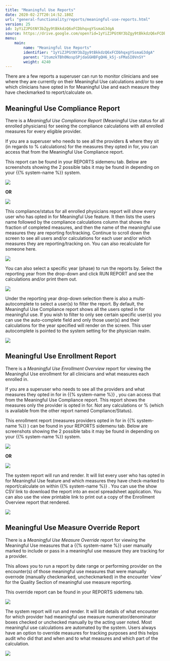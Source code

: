 ```yaml
---
title: "Meaningful Use Reports"
date: 2020-02-27T20:14:52.180Z
url: "general-functionality/reports/meaningful-use-reports.html"
version: 25
id: 1yYiZJPGtNY3bZgy9tBkkdzQ6xFCDbhqxgYSsmaG3dgA
source: https://drive.google.com/open?id=1yYiZJPGtNY3bZgy9tBkkdzQ6xFCDbhqxgYSsmaG3dgA
menu:
    main:
        name: "Meaningful Use Reports"
        identifier: "1yYiZJPGtNY3bZgy9tBkkdzQ6xFCDbhqxgYSsmaG3dgA"
        parent: "1tumzkTBh0NospSPjdaGGHBFgQH6_k5j-sFMaSI0VnSY"
        weight: 4240
---
```

There are a few reports a superuser can run to monitor clinicians and see where they are currently on their Meaningful Use calculations and/or to see which clinicians have opted in for Meaningful Use and each measure they have checkmarked to report/calculate on.

## Meaningful Use Compliance Report

There is a *Meaningful Use Compliance Report* (Meaningful Use status for all enrolled physicians) for seeing the compliance calculations with all enrolled measures for every eligible provider.

If you are a superuser who needs to see all the providers & where they sit (in regards to % calculations) for the measures they opted in for, you can access that from the Meaningful Use Compliance report.

This report can be found in your REPORTS sidemenu tab. Below are screenshots showing the 2 possible tabs it may be found in depending on your {{% system-name %}} system.

![](../../external_files/ce510b8fc57afd8c48065ff81fad6036.png)

**OR**

![](../../external_files/70d1711bc3b2d67155a8d3398c3de1eb.png)

This compliance/status for all enrolled physicians report will show every user who has opted in for Meaningful Use feature. It then lists the users name followed by the compliance calculations column that shows the fraction of completed measures, and then the name of the meaningful use measures they are reporting for/tracking. Continue to scroll down the screen to see all users and/or calculations for each user and/or which measures they are reporting/tracking on. You can also recalculate for someone here.

![](../../external_files/7950b17ea36d72071d572cb35d418f30.png)

You can also select a specific year (phase) to run the reports by. Select the reporting year from the drop-down and click RUN REPORT and see the calculations and/or print them out.

![](../../external_files/f37b176233b48c4c551a8d0623dab3d7.png)

Under the reporting year drop-down selection there is also a multi-autocomplete to select a user(s) to filter the report. By default, the Meaningful Use Compliance report shows all the users opted in for meaningful use. If you wish to filter to only see certain specific user(s) you can use the auto-complete field and only those user(s) and their calculations for the year specified will render on the screen. This user autocomplete is pointed to the system setting for the physician realm.

![](../../external_files/5275ed8a3994071c4871875132696cfe.png)

## Meaningful Use Enrollment Report

There is a *Meaningful Use Enrollment Overview* report for viewing the Meaningful Use enrollment for all clinicians and what measures each enrolled in.

If you are a superuser who needs to see all the providers and what measures they opted in for in {{% system-name %}} , you can access that from the Meaningful Use Compliance report. This report shows the measures only the provider is opted in for. Not any calculations or % (which is available from the other report named Compliance/Status).

This enrollment report (measures providers opted in for in {{% system-name %}} ) can be found in your REPORTS sidemenu tab. Below are screenshots showing the 2 possible tabs it may be found in depending on your {{% system-name %}} system.

![](../../external_files/3d127bd9bebf383b5d6ce2619d6e1d9e.png)

**OR**

![](../../external_files/48a44fda8b3a79264e7d2d6247de653d.png)

The system report will run and render. It will list every user who has opted in for Meaningful Use feature and which measures they have check-marked to report/calculate on within {{% system-name %}} . You can use the show CSV link to download the report into an excel spreadsheet application. You can also use the view printable link to print out a copy of the Enrollment Overview report that rendered.

![](../../external_files/6ae066555d3ee20b86dc5e36ccbe0666.png)

## Meaningful Use Measure Override Report

There is a *Meaningful Use Measure Override* report for viewing the Meaningful Use measures that a {{% system-name %}} user manually marked to include or pass in a meaningful use measure they are tracking for a provider.

This allows you to run a report by date range or performing provider on the encounter(s) of those meaningful use measures that were manually overrode (manually checkmarked, uncheckmarked) in the encounter ‘view' for the Quality Section of meaningful use measure reporting.

This override report can be found in your REPORTS sidemenu tab.

![](../../external_files/1b0ce5b8dff7138f8aed491b546ba86d.png)

The system report will run and render. It will list details of what encounter for which provider had meaningful use measure numerator/denominator boxes checked or unchecked manually by the acting user noted. Most meaningful use calculations are automated by the system. Users always have an option to override measures for tracking purposes and this helps audit who did that and when and to what measures and which part of the calculation.

![](../../external_files/4cbc386c416bf92d250ce387ed12a476.png)

